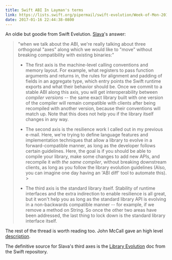 ```yaml
---
title: Swift ABI In Layman's terms
link: https://lists.swift.org/pipermail/swift-evolution/Week-of-Mon-20160808/026153.html
date: 2017-01-16 22:44:38-0800
---
```


An oldie but goodie from Swift Evelution.
[Slava](https://twitter.com/slava_pestov)'s answer:

> "when we talk about the ABI, we're really talking about three orthogonal
> "axes" along which we would like to "move" without breaking compatibility with
> existing binaries:"
>
> - The first axis is the machine-level calling conventions and memory layout.
>   For example, what registers to pass function arguments and returns in, the
>   rules for alignment and padding of fields in an aggregate type, which entry
>   points the Swift runtime exports and what their behavior should be. Once we
>   commit to a stable ABI along this axis, you will get interoperability between
>   *compiler versions* -- the same exact library built with one version of the
>   compiler will remain compatible with clients after being recompiled with
>   another version, because their conventions will match up. Note that this does
>   not help you if the library itself changes in any way.
>
> - The second axis is the resilience work I called out in my previous e-mail.
>   Here, we're trying to define language features and implementation techniques
>   that allow a library to evolve in a forward-compatible manner, as long as the
>   developer follows certain guidelines. Here, the goal is if you should be able
>   to compile your library, make some changes to add new APIs, and recompile it
>   *with the same compiler*, without breaking downstream clients, as long as you
>   follow the library evolution guidelines (Also, you can imagine one day having
>   an 'ABI diff' tool to automate this).  >
>
> - The third axis is the standard library itself. Stability of runtime
>   interfaces and the extra indirection to enable resilience is all great, but it
>   won't help you as long as the standard library API is evolving in a
>   non-backwards compatible manner -- for example, if we remove a method on
>   String. So once the other two areas have been addressed, the last thing to lock
>   down is the standard library interface itself.

The rest of the thread is worth reading too. John McCall gave an high level
[description](https://lists.swift.org/pipermail/swift-evolution/Week-of-Mon-20160808/026145.html).

The definitive source for Slava's third axes is the [Library
Evolution](https://github.com/apple/swift/blob/master/docs/LibraryEvolution.rst)
doc from the Swift repository.
